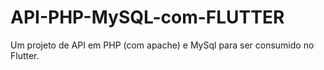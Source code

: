 # API-PHP-MySQL-com-FLUTTER
Um projeto de API em PHP (com apache) e MySql para ser consumido no Flutter.
